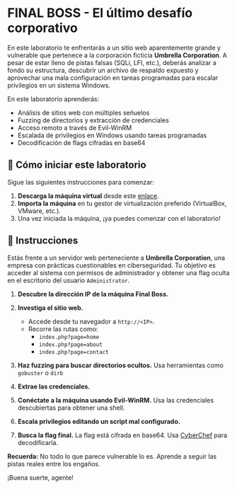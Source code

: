 # FINAL BOSS - El último desafío corporativo

En este laboratorio te enfrentarás a un sitio web aparentemente grande y vulnerable que pertenece a la corporación ficticia **Umbrella Corporation**. A pesar de estar lleno de pistas falsas (SQLi, LFI, etc.), deberás analizar a fondo su estructura, descubrir un archivo de respaldo expuesto y aprovechar una mala configuración en tareas programadas para escalar privilegios en un sistema Windows.

En este laboratorio aprenderás:

- Análisis de sitios web con múltiples señuelos
- Fuzzing de directorios y extracción de credenciales
- Acceso remoto a través de Evil-WinRM
- Escalada de privilegios en Windows usando tareas programadas
- Decodificación de flags cifradas en base64

<how-to-start>
   
## 🌱 Cómo iniciar este laboratorio

Sigue las siguientes instrucciones para comenzar:

1. **Descarga la máquina virtual** desde este [enlace]().
2. **Importa la máquina** en tu gestor de virtualización preferido (VirtualBox, VMware, etc.).
3. Una vez iniciada la máquina, ¡ya puedes comenzar con el laboratorio!
</how-to-start>


## 📄 Instrucciones

Estás frente a un servidor web perteneciente a **Umbrella Corporation**, una empresa con prácticas cuestionables en ciberseguridad. Tu objetivo es acceder al sistema con permisos de administrador y obtener una flag oculta en el escritorio del usuario `Administrator`.

1. **Descubre la dirección IP de la máquina Final Boss.**

2. **Investiga el sitio web.**
   - Accede desde tu navegador a `http://<IP>`.
   - Recorre las rutas como:
     - `index.php?page=home`
     - `index.php?page=about`
     - `index.php?page=contact`

3. **Haz fuzzing para buscar directorios ocultos.** Usa herramientas como `gobuster` o `dirb`

4. **Extrae las credenciales.**

5. **Conéctate a la máquina usando Evil-WinRM.** Usa las credenciales descubiertas para obtener una shell.

6. **Escala privilegios editando un script mal configurado.**

7. **Busca la flag final.** La flag está cifrada en base64. Usa [CyberChef](https://gchq.github.io/CyberChef/) para decodificarla.



**Recuerda:** No todo lo que parece vulnerable lo es. Aprende a seguir las pistas reales entre los engaños.

¡Buena suerte, agente!

